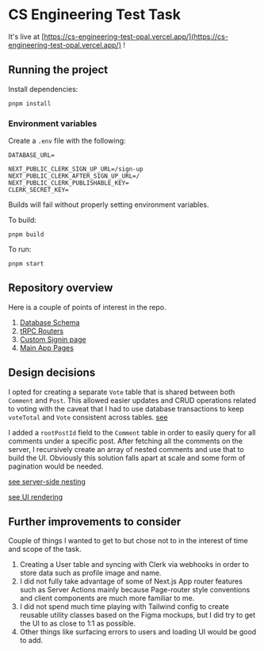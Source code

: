 # CS Engineering Test Task

It's live at [https://cs-engineering-test-opal.vercel.app/](https://cs-engineering-test-opal.vercel.app/) !

## Running the project

Install dependencies:

```
pnpm install
```

### Environment variables

Create a `.env` file with the following:

```
DATABASE_URL=

NEXT_PUBLIC_CLERK_SIGN_UP_URL=/sign-up
NEXT_PUBLIC_CLERK_AFTER_SIGN_UP_URL=/
NEXT_PUBLIC_CLERK_PUBLISHABLE_KEY=
CLERK_SECRET_KEY=
```

Builds will fail without properly setting environment variables.

To build:

```
pnpm build
```

To run:

```
pnpm start
```

## Repository overview

Here is a couple of points of interest in the repo.

1. [Database Schema](https://github.com/nramkissoon/cs-engineering-test/blob/main/prisma/schema.prisma)
2. [tRPC Routers](https://github.com/nramkissoon/cs-engineering-test/tree/main/src/server/api/routers)
3. [Custom Signin page](<https://github.com/nramkissoon/cs-engineering-test/blob/main/src/app/(auth)/sign-up/%5B%5B...sign-up%5D%5D/page.tsx>)
4. [Main App Pages](<https://github.com/nramkissoon/cs-engineering-test/tree/main/src/app/(dashboard)>)

## Design decisions

I opted for creating a separate `Vote` table that is shared between both `Comment` and `Post`. This allowed easier updates and CRUD operations related to voting with the caveat that I had to use database transactions to keep `voteTotal` and `Vote` consistent across tables. [see](https://github.com/nramkissoon/cs-engineering-test/blob/main/src/server/api/routers/vote.ts#L94)

I added a `rootPostId` field to the `Comment` table in order to easily query for all comments under a specific post. After fetching all the comments on the server, I recursively create an array of nested comments and use that to build the UI. Obviously this solution falls apart at scale and some form of pagination would be needed.

[see server-side nesting](https://github.com/nramkissoon/cs-engineering-test/blob/main/src/server/api/routers/comment.ts#L60)

[see UI rendering](<https://github.com/nramkissoon/cs-engineering-test/blob/main/src/app/(dashboard)/posts/%5BpostId%5D/page.tsx#L42>)

## Further improvements to consider

Couple of things I wanted to get to but chose not to in the interest of time and scope of the task.

1. Creating a User table and syncing with Clerk via webhooks in order to store data such as profile image and name.
2. I did not fully take advantage of some of Next.js App router features such as Server Actions mainly because Page-router style conventions and client components are much more familiar to me.
3. I did not spend much time playing with Tailwind config to create reusable utility classes based on the Figma mockups, but I did try to get the UI to as close to 1:1 as possible.
4. Other things like surfacing errors to users and loading UI would be good to add.
